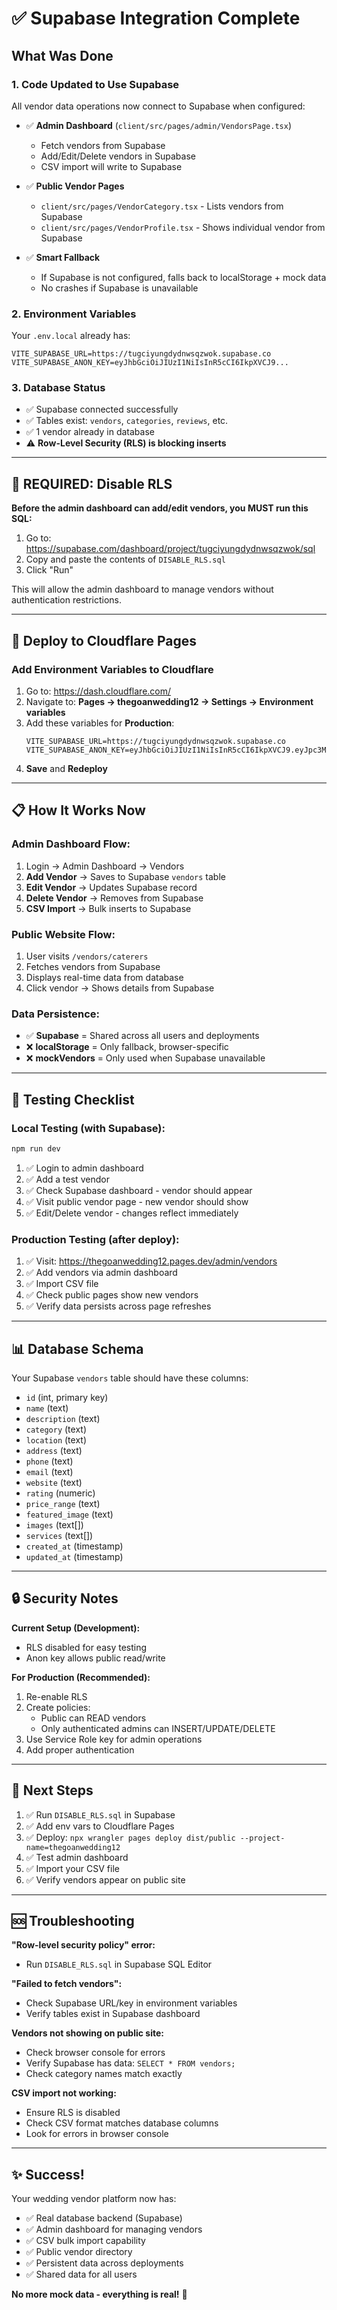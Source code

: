 # ✅ Supabase Integration Complete

## What Was Done

### 1. **Code Updated to Use Supabase**
All vendor data operations now connect to Supabase when configured:

- ✅ **Admin Dashboard** (`client/src/pages/admin/VendorsPage.tsx`)
  - Fetch vendors from Supabase
  - Add/Edit/Delete vendors in Supabase
  - CSV import will write to Supabase
  
- ✅ **Public Vendor Pages**
  - `client/src/pages/VendorCategory.tsx` - Lists vendors from Supabase
  - `client/src/pages/VendorProfile.tsx` - Shows individual vendor from Supabase

- ✅ **Smart Fallback**
  - If Supabase is not configured, falls back to localStorage + mock data
  - No crashes if Supabase is unavailable

### 2. **Environment Variables**
Your `.env.local` already has:
```
VITE_SUPABASE_URL=https://tugciyungdydnwsqzwok.supabase.co
VITE_SUPABASE_ANON_KEY=eyJhbGciOiJIUzI1NiIsInR5cCI6IkpXVCJ9...
```

### 3. **Database Status**
- ✅ Supabase connected successfully
- ✅ Tables exist: `vendors`, `categories`, `reviews`, etc.
- ✅ 1 vendor already in database
- ⚠️ **Row-Level Security (RLS) is blocking inserts**

---

## 🚨 REQUIRED: Disable RLS

**Before the admin dashboard can add/edit vendors, you MUST run this SQL:**

1. Go to: https://supabase.com/dashboard/project/tugciyungdydnwsqzwok/sql
2. Copy and paste the contents of `DISABLE_RLS.sql`
3. Click "Run"

This will allow the admin dashboard to manage vendors without authentication restrictions.

---

## 🚀 Deploy to Cloudflare Pages

### Add Environment Variables to Cloudflare
1. Go to: https://dash.cloudflare.com/
2. Navigate to: **Pages → thegoanwedding12 → Settings → Environment variables**
3. Add these variables for **Production**:
   ```
   VITE_SUPABASE_URL=https://tugciyungdydnwsqzwok.supabase.co
   VITE_SUPABASE_ANON_KEY=eyJhbGciOiJIUzI1NiIsInR5cCI6IkpXVCJ9.eyJpc3MiOiJzdXBhYmFzZSIsInJlZiI6InR1Z2NpeXVuZ2R5ZG53c3F6d29rIiwicm9sZSI6ImFub24iLCJpYXQiOjE3NjAxNTM0ODQsImV4cCI6MjA3NTcyOTQ4NH0.yE0IYFZUxEYHaoLjMF2X51RYrDA5JSwvRc4oezhgAEw
   ```
4. **Save** and **Redeploy**

---

## 📋 How It Works Now

### Admin Dashboard Flow:
1. Login → Admin Dashboard → Vendors
2. **Add Vendor** → Saves to Supabase `vendors` table
3. **Edit Vendor** → Updates Supabase record
4. **Delete Vendor** → Removes from Supabase
5. **CSV Import** → Bulk inserts to Supabase

### Public Website Flow:
1. User visits `/vendors/caterers`
2. Fetches vendors from Supabase
3. Displays real-time data from database
4. Click vendor → Shows details from Supabase

### Data Persistence:
- ✅ **Supabase** = Shared across all users and deployments
- ❌ **localStorage** = Only fallback, browser-specific
- ❌ **mockVendors** = Only used when Supabase unavailable

---

## 🧪 Testing Checklist

### Local Testing (with Supabase):
```bash
npm run dev
```
1. ✅ Login to admin dashboard
2. ✅ Add a test vendor
3. ✅ Check Supabase dashboard - vendor should appear
4. ✅ Visit public vendor page - new vendor should show
5. ✅ Edit/Delete vendor - changes reflect immediately

### Production Testing (after deploy):
1. ✅ Visit: https://thegoanwedding12.pages.dev/admin/vendors
2. ✅ Add vendors via admin dashboard
3. ✅ Import CSV file
4. ✅ Check public pages show new vendors
5. ✅ Verify data persists across page refreshes

---

## 📊 Database Schema

Your Supabase `vendors` table should have these columns:
- `id` (int, primary key)
- `name` (text)
- `description` (text)
- `category` (text)
- `location` (text)
- `address` (text)
- `phone` (text)
- `email` (text)
- `website` (text)
- `rating` (numeric)
- `price_range` (text)
- `featured_image` (text)
- `images` (text[])
- `services` (text[])
- `created_at` (timestamp)
- `updated_at` (timestamp)

---

## 🔒 Security Notes

**Current Setup (Development):**
- RLS disabled for easy testing
- Anon key allows public read/write

**For Production (Recommended):**
1. Re-enable RLS
2. Create policies:
   - Public can READ vendors
   - Only authenticated admins can INSERT/UPDATE/DELETE
3. Use Service Role key for admin operations
4. Add proper authentication

---

## 📝 Next Steps

1. ✅ Run `DISABLE_RLS.sql` in Supabase
2. ✅ Add env vars to Cloudflare Pages
3. ✅ Deploy: `npx wrangler pages deploy dist/public --project-name=thegoanwedding12`
4. ✅ Test admin dashboard
5. ✅ Import your CSV file
6. ✅ Verify vendors appear on public site

---

## 🆘 Troubleshooting

**"Row-level security policy" error:**
- Run `DISABLE_RLS.sql` in Supabase SQL Editor

**"Failed to fetch vendors":**
- Check Supabase URL/key in environment variables
- Verify tables exist in Supabase dashboard

**Vendors not showing on public site:**
- Check browser console for errors
- Verify Supabase has data: `SELECT * FROM vendors;`
- Check category names match exactly

**CSV import not working:**
- Ensure RLS is disabled
- Check CSV format matches database columns
- Look for errors in browser console

---

## ✨ Success!

Your wedding vendor platform now has:
- ✅ Real database backend (Supabase)
- ✅ Admin dashboard for managing vendors
- ✅ CSV bulk import capability
- ✅ Public vendor directory
- ✅ Persistent data across deployments
- ✅ Shared data for all users

**No more mock data - everything is real!** 🎉
